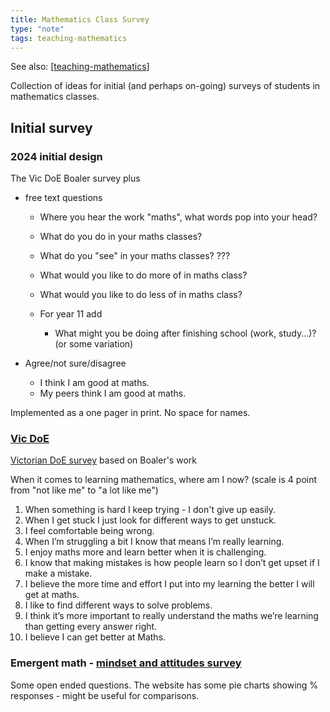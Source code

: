 ```yaml
---
title: Mathematics Class Survey
type: "note"
tags: teaching-mathematics
---
```


See also: [[teaching-mathematics]]

Collection of ideas for initial (and perhaps on-going) surveys of students in mathematics classes.


## Initial survey

### 2024 initial design

The Vic DoE Boaler survey plus

- free text questions 

    - Where you hear the work "maths", what words pop into your head?
    - What do you do in your maths classes?
    - What do you "see" in your maths classes? ???
    - What would you like to do more of in maths class? 
    - What would you like to do less of in maths class?

    - For year 11 add 

        - What might you be doing after finishing school (work, study...)? (or some variation)

- Agree/not sure/disagree

    - I think I am good at maths.
    - My peers think I am good at maths.

Implemented as a one pager in print. No space for names.


### [Vic DoE](https://www.education.vic.gov.au/school/teachers/teachingresources/practice/improve/Pages/eitassessattitudes.aspx)


[Victorian DoE survey](https://fusecontent.education.vic.gov.au/c01b222e-8767-436e-b130-9740a94c2c73/3.When%20it%20comes%20to%20learning%20mathematics_V4.pdf) based on Boaler's work

When it comes to learning mathematics, where am I now? (scale is 4 point from "not like me" to "a lot like me")

1. When something is hard I keep trying - I don't give up easily.
2. When I get stuck I just look for different ways to get unstuck.
3. I feel comfortable being wrong.
4. When I’m struggling a bit I know that means I’m really learning.
5. I enjoy maths more and learn better when it is challenging.
6. I know that making mistakes is how people learn so I don’t get upset if I make a mistake.
7. I believe the more time and effort I put into my learning the better I will get at maths.
8. I like to find different ways to solve problems.
9. I think it’s more important to really understand the maths we’re learning than getting every answer right.
10. I believe I can get better at Maths.

### Emergent math - [mindset and attitudes survey](https://emergentmath.com/2019/08/14/mathsurvey/)

Some open ended questions. The website has some pie charts showing % responses - might be useful for comparisons.



[//begin]: # "Autogenerated link references for markdown compatibility"
[teaching-mathematics]: teaching-mathematics "Teaching Mathematics"
[//end]: # "Autogenerated link references"